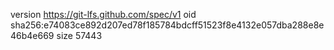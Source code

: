 version https://git-lfs.github.com/spec/v1
oid sha256:e74083ce892d207ed78f185784bdcff51523f8e4132e057dba288e8e46b4e669
size 57443
